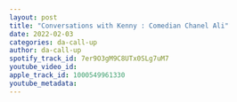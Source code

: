 ```yaml
---
layout: post
title: "Conversations with Kenny : Comedian Chanel Ali"
date: 2022-02-03
categories: da-call-up
author: da-call-up
spotify_track_id: 7er9O3gM9C8UTx0SLg7uM7
youtube_video_id: 
apple_track_id: 1000549961330
youtube_metadata: 
---
```

